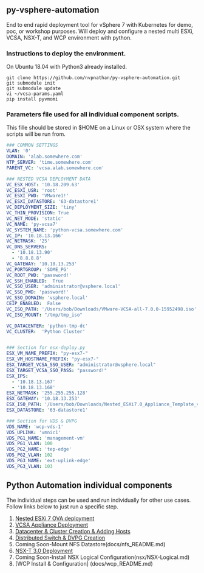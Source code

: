 ## py-vsphere-automation

End to end rapid deployment tool for vSphere 7 with Kubernetes for demo, poc, or workshop purposes. Will deploy and configure a nested multi ESXi, VCSA, NSX-T, and WCP environment with python. 

### Instructions to deploy the environment.
On Ubuntu 18.04 with Python3 already installed.
```
git clone https://github.com/nvpnathan/py-vsphere-automation.git
git submodule init
git submodule update
vi ~/vcsa-params.yaml
pip install pyvmomi
```

### Parameters file used for all individual component scripts.
This fille should be stored in $HOME on a Linux or OSX system where the scripts will be run from.
``` yaml
### COMMON SETTINGS
VLAN: '0'
DOMAIN: 'alab.somewhere.com'
NTP_SERVER: 'time.somewhere.com'
PARENT_VC: 'vcsa.alab.somewhere.com'

### NESTED VCSA DEPLOYMENT DATA
VC_ESX_HOST: '10.18.209.63'
VC_ESXI_USR: 'root'
VC_ESXI_PWD: 'VMware1!'
VC_ESXI_DATASTORE: '63-datastore1'
VC_DEPLOYMENT_SIZE: 'tiny'
VC_THIN_PROVISION: True
VC_NET_MODE: 'static'
VC_NAME: 'py-vcsa7'
VC_SYSTEM_NAME: 'python-vcsa.somewhere.com'
VC_IP: '10.18.13.166'
VC_NETMASK: '25'
VC_DNS_SERVERS:
  - '10.18.13.90'
  - '8.8.8.8'
VC_GATEWAY: '10.18.13.253'
VC_PORTGROUP: 'SOME_PG'
VC_ROOT_PWD: 'password!'
VC_SSH_ENABLED:  True
VC_SSO_USER: 'administrator@vsphere.local'
VC_SSO_PWD: 'password!'
VC_SSO_DOMAIN: 'vsphere.local'
CEIP_ENABLED:  False
VC_ISO_PATH: '/Users/bob/Downloads/VMware-VCSA-all-7.0.0-15952498.iso'
VC_ISO_MOUNT: "/tmp/tmp_iso"

VC_DATACENTER: 'python-tmp-dc'
VC_CLUSTER:  'Python Cluster'


### Section for esx-deploy.py
ESX_VM_NAME_PREFIX: "py-esx7-"
ESX_VM_HOSTNAME_PREFIX: "py-esx7-"
ESX_TARGET_VCSA_SSO_USER: "administrator@vsphere.local"
ESX_TARGET_VCSA_SSO_PASS: "password!"
ESX_IPS:
  - '10.18.13.167'
  - '10.18.13.168'
ESX_NETMASK: '255.255.255.128'
ESX_GATEWAY: '10.18.13.253'
ESX_ISO_PATH: '/Users/bob/Downloads/Nested_ESXi7.0_Appliance_Template_v1.ova'
ESX_DATASTORE: '63-datastore1'

### Section for VDS & DVPG
VDS_NAME: 'wcp-vds-1'
VDS_UPLINK: 'vmnic1'
VDS_PG1_NAME: 'management-vm'
VDS_PG1_VLAN: 100
VDS_PG2_NAME: 'tep-edge'
VDS_PG2_VLAN: 102
VDS_PG3_NAME: 'ext-uplink-edge'
VDS_PG3_VLAN: 103
``` 

## Python Automation individual components
The individual steps can be used and run individually for other use cases. Follow links below to just run a specific step.
1. [Nested ESXi 7 OVA deployment](docs/esx_README.md)
2. [VCSA Appliance Deployment](docs/vcsa_README.md)
3. [Datacenter & Cluster Creation & Adding Hosts](docs/datacenter_README.md)
4. [Distributed Switch & DVPG Creation](docs/vds_README.md)
5. Coming Soon-Mount NFS Datastore(docs/nfs_README.md)
6. [NSX-T 3.0 Deployment](docs/nsx_README.md)
7. Coming Soon-Install NSX Logical Configuration(nsx/NSX-Logical.md)
8. [WCP Install & Configuration] (docs/wcp_README.md)
